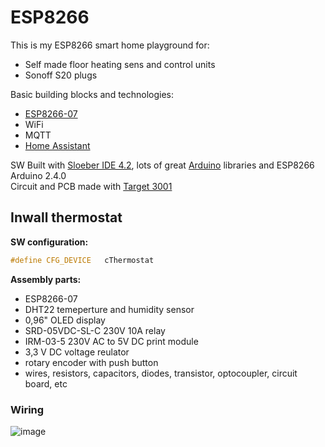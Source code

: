 # ESP8266

This is my ESP8266 smart home playground for:  
* Self made floor heating sens and control units
* Sonoff S20 plugs

Basic building blocks and technologies:
* [ESP8266-07](https://www.espressif.com/)
* WiFi 
* MQTT
* [Home Assistant](https://home-assistant.io/)

SW Built with [Sloeber IDE 4.2](http://eclipse.baeyens.it/), lots of great [Arduino](https://www.arduino.cc) libraries and ESP8266 Arduino 2.4.0  
Circuit and PCB made with [Target 3001](https://ibfriedrich.com/de/index.html)

## Inwall thermostat

**SW configuration:**
```c++
#define CFG_DEVICE   cThermostat
```

**Assembly parts:**
* ESP8266-07
* DHT22 temeperture and humidity sensor
* 0,96" OLED display
* SRD-05VDC-SL-C 230V 10A relay
* IRM-03-5 230V AC to 5V DC print module
* 3,3 V DC voltage reulator
* rotary encoder with push button
* wires, resistors, capacitors, diodes, transistor, optocoupler, circuit board, etc

### Wiring
![image](https://user-images.githubusercontent.com/5675570/35767892-47fde138-08f4-11e8-863e-870828831ac0.png)
